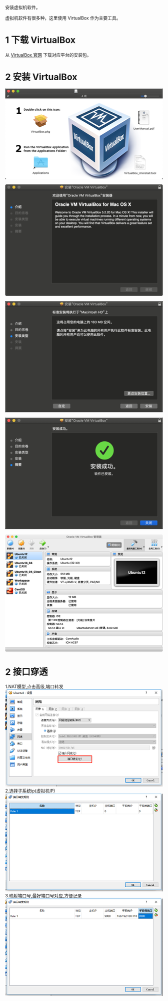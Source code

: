 安装虚拟机软件。

虚拟机软件有很多种，这里使用 VirtualBox 作为主要工具。

# 1 下载 VirtualBox

从 [VirtualBox 官网](https://www.virtualbox.org/wiki/Downloads) 下载对应平台的安装包。

# 2 安装 VirtualBox

![](images/001_VirtualBox_1.png)

![](images/001_VirtualBox_2.png)

![](images/001_VirtualBox_3.png)

![](images/001_VirtualBox_4.png)

![](images/001_VirtualBox_5.png)
# 2 接口穿透
1.NAT模型,点击高级,端口转发
![](images/001_VirtualBox_6.png)
2.选择子系统ip(虚拟机IP)
![](images/001_VirtualBox_7.png)
3.映射端口号,最好端口号对应,方便记录
![](images/001_VirtualBox_8.png)
